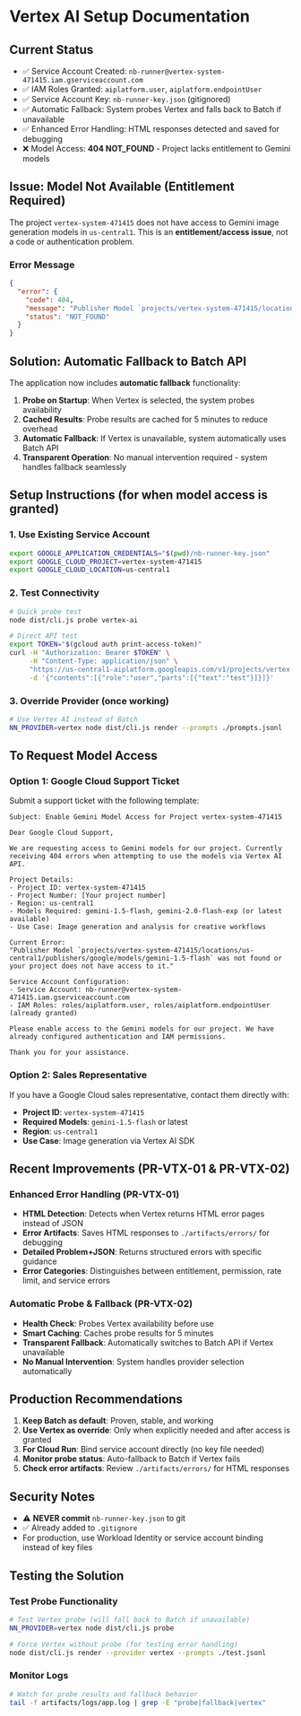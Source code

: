 # Vertex AI Setup Documentation

## Current Status
- ✅ Service Account Created: `nb-runner@vertex-system-471415.iam.gserviceaccount.com`
- ✅ IAM Roles Granted: `aiplatform.user`, `aiplatform.endpointUser`
- ✅ Service Account Key: `nb-runner-key.json` (gitignored)
- ✅ Automatic Fallback: System probes Vertex and falls back to Batch if unavailable
- ✅ Enhanced Error Handling: HTML responses detected and saved for debugging
- ❌ Model Access: **404 NOT_FOUND** - Project lacks entitlement to Gemini models

## Issue: Model Not Available (Entitlement Required)
The project `vertex-system-471415` does not have access to Gemini image generation models in `us-central1`. This is an **entitlement/access issue**, not a code or authentication problem.

### Error Message
```json
{
  "error": {
    "code": 404,
    "message": "Publisher Model `projects/vertex-system-471415/locations/us-central1/publishers/google/models/gemini-1.5-flash` was not found or your project does not have access to it.",
    "status": "NOT_FOUND"
  }
}
```

## Solution: Automatic Fallback to Batch API
The application now includes **automatic fallback** functionality:
1. **Probe on Startup**: When Vertex is selected, the system probes availability
2. **Cached Results**: Probe results are cached for 5 minutes to reduce overhead
3. **Automatic Fallback**: If Vertex is unavailable, system automatically uses Batch API
4. **Transparent Operation**: No manual intervention required - system handles fallback seamlessly

## Setup Instructions (for when model access is granted)

### 1. Use Existing Service Account
```bash
export GOOGLE_APPLICATION_CREDENTIALS="$(pwd)/nb-runner-key.json"
export GOOGLE_CLOUD_PROJECT=vertex-system-471415
export GOOGLE_CLOUD_LOCATION=us-central1
```

### 2. Test Connectivity
```bash
# Quick probe test
node dist/cli.js probe vertex-ai

# Direct API test
export TOKEN="$(gcloud auth print-access-token)"
curl -H "Authorization: Bearer $TOKEN" \
     -H "Content-Type: application/json" \
     "https://us-central1-aiplatform.googleapis.com/v1/projects/vertex-system-471415/locations/us-central1/publishers/google/models/gemini-1.5-flash:generateContent" \
     -d '{"contents":[{"role":"user","parts":[{"text":"test"}]}]}'
```

### 3. Override Provider (once working)
```bash
# Use Vertex AI instead of Batch
NN_PROVIDER=vertex node dist/cli.js render --prompts ./prompts.jsonl
```

## To Request Model Access

### Option 1: Google Cloud Support Ticket
Submit a support ticket with the following template:

```
Subject: Enable Gemini Model Access for Project vertex-system-471415

Dear Google Cloud Support,

We are requesting access to Gemini models for our project. Currently receiving 404 errors when attempting to use the models via Vertex AI API.

Project Details:
- Project ID: vertex-system-471415
- Project Number: [Your project number]
- Region: us-central1
- Models Required: gemini-1.5-flash, gemini-2.0-flash-exp (or latest available)
- Use Case: Image generation and analysis for creative workflows

Current Error:
"Publisher Model `projects/vertex-system-471415/locations/us-central1/publishers/google/models/gemini-1.5-flash` was not found or your project does not have access to it."

Service Account Configuration:
- Service Account: nb-runner@vertex-system-471415.iam.gserviceaccount.com
- IAM Roles: roles/aiplatform.user, roles/aiplatform.endpointUser (already granted)

Please enable access to the Gemini models for our project. We have already configured authentication and IAM permissions.

Thank you for your assistance.
```

### Option 2: Sales Representative
If you have a Google Cloud sales representative, contact them directly with:
- **Project ID**: `vertex-system-471415`
- **Required Models**: `gemini-1.5-flash` or latest
- **Region**: `us-central1`
- **Use Case**: Image generation via Vertex AI SDK

## Recent Improvements (PR-VTX-01 & PR-VTX-02)

### Enhanced Error Handling (PR-VTX-01)
- **HTML Detection**: Detects when Vertex returns HTML error pages instead of JSON
- **Error Artifacts**: Saves HTML responses to `./artifacts/errors/` for debugging
- **Detailed Problem+JSON**: Returns structured errors with specific guidance
- **Error Categories**: Distinguishes between entitlement, permission, rate limit, and service errors

### Automatic Probe & Fallback (PR-VTX-02)
- **Health Check**: Probes Vertex availability before use
- **Smart Caching**: Caches probe results for 5 minutes
- **Transparent Fallback**: Automatically switches to Batch API if Vertex unavailable
- **No Manual Intervention**: System handles provider selection automatically

## Production Recommendations
1. **Keep Batch as default**: Proven, stable, and working
2. **Use Vertex as override**: Only when explicitly needed and after access is granted
3. **For Cloud Run**: Bind service account directly (no key file needed)
4. **Monitor probe status**: Auto-fallback to Batch if Vertex fails
5. **Check error artifacts**: Review `./artifacts/errors/` for HTML responses

## Security Notes
- ⚠️ **NEVER commit** `nb-runner-key.json` to git
- ✅ Already added to `.gitignore`
- For production, use Workload Identity or service account binding instead of key files

## Testing the Solution

### Test Probe Functionality
```bash
# Test Vertex probe (will fall back to Batch if unavailable)
NN_PROVIDER=vertex node dist/cli.js probe

# Force Vertex without probe (for testing error handling)
node dist/cli.js render --provider vertex --prompts ./test.jsonl
```

### Monitor Logs
```bash
# Watch for probe results and fallback behavior
tail -f artifacts/logs/app.log | grep -E "probe|fallback|vertex"
```